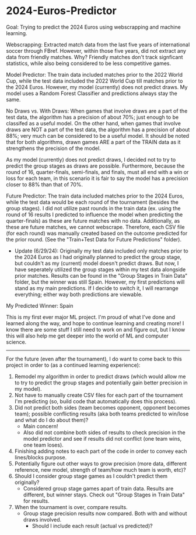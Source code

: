 # 2024-Euros-Predictor
Goal: Trying to predict the 2024 Euros using webscrapping and machine learning.

Webscrapping: Extracted match data from the last five years of international soccer through FBref. However, within those five years, did not extract any data from friendly matches. Why? Friendly matches don't track signficant statistics, while also being considered to be less competitive games.

Model Predictor: The train data included matches prior to the 2022 World Cup, while the test data included the 2022 World Cup till matches prior to the 2024 Euros. However, my model (currently) does not predict draws. My model uses a Random Forest Classifier and predictions always stay the same.

No Draws vs. With Draws: When games that involve draws are a part of the test data, the algorithm has a precision of about 70%; just enough to be classifed as a useful model. On the other hand, when games that involve draws are NOT a part of the test data, the algorithm has a precision of about 88%; very much can be considered to be a useful model. It should be noted that for both algorithms, drawn games ARE a part of the TRAIN data as it strengthens the precision of the model.

As my model (currently) does not predict draws, I decided not to try to predict the group stages as draws are possible. Furthermore, because the round of 16, quarter-finals, semi-finals, and finals, must all end with a win or loss for each team, in this scenario it is fair to say the model has a precision closer to 88% than that of 70%. 

Future Predictor: The train data included matches prior to the 2024 Euros, while the test data would be each round of the tournament (besides the group stages). I did not utilize past rounds in the train data (ex. using the round of 16 results I predicted to influence the model when predicting the quarter-finals) as these are future matches with no data. Additionally, as these are future matches, we cannot webscrape. Therefore, each CSV file (for each round) was manually created based on the outcome predicted for the prior round. (See the "Train+Test Data for Future Predictions" folder).
   - Update (6/29/24): Originally my test data included only matches prior to the 2024 Euros 
     as I had originally planned to predict the group stage, but couldn't as my (current) 
     model doesn't predict draws. But now, I have seperately utilized the group stages within       my test data alongside prior matches. Results can be found in the "Group Stages in Train       Data" folder, but the winner was still Spain. However, my first predictions will stand as 
     my main predictions. If I decide to switch it, I will rearrange everything; either way 
     both predictions are viewable.

My Predicted Winner: Spain

This is my first ever major ML project. I'm proud of what I've done and learned along the way, and hope to continue learning and creating more! I know there are some stuff I still need to work on and figure out, but I know this will also help me get deeper into the world of ML and computer science.

-----------------------------------------------------------------------------------------------

For the future (even after the tournament), I do want to come back to this project in order to (as a continued learning experience):
1. Remodel my algorithm in order to predict draws (which would allow me to try to predict the group stages and potentially gain better precision in my model).
2. Not have to manually create CSV files for each part of the tournament I'm predicting (so, build code that automatically does this process).
3. Did not predict both sides (team becomes opponent, opponent becomes team); possible conflicting results (aka both teams predicted to win/lose and what do I do about them)?
   - Main concern!
   - Also did not combine both sides of results to check precision in the model predictor and see if results did not conflict (one team wins, one team loses).
4. Finishing adding notes to each part of the code in order to convey each lines/blocks purpose.
5. Potentially figure out other ways to grow precision (more data, different reference, new model, strength of team/how much team is worth, etc)?
6. Should I consider group stage games as I couldn't predict them originally?
   - Considered group stage games apart of train data. Results are different, but winner 
     stays. Check out "Group Stages in Train Data" for results.
7. When the tournament is over, compare results.
   - Group stage precision results now compared. Both with and without draws involved.
     - Should I include each result (actual vs predicted)?
